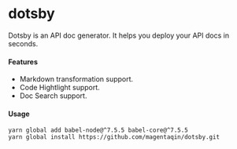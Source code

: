 # dotsby
Dotsby is an API doc generator. It helps you deploy your API docs in seconds.

#### Features
* Markdown transformation support.
* Code Hightlight support.
* Doc Search support.

#### Usage

```
yarn global add babel-node@^7.5.5 babel-core@^7.5.5
yarn global install https://github.com/magentaqin/dotsby.git
```